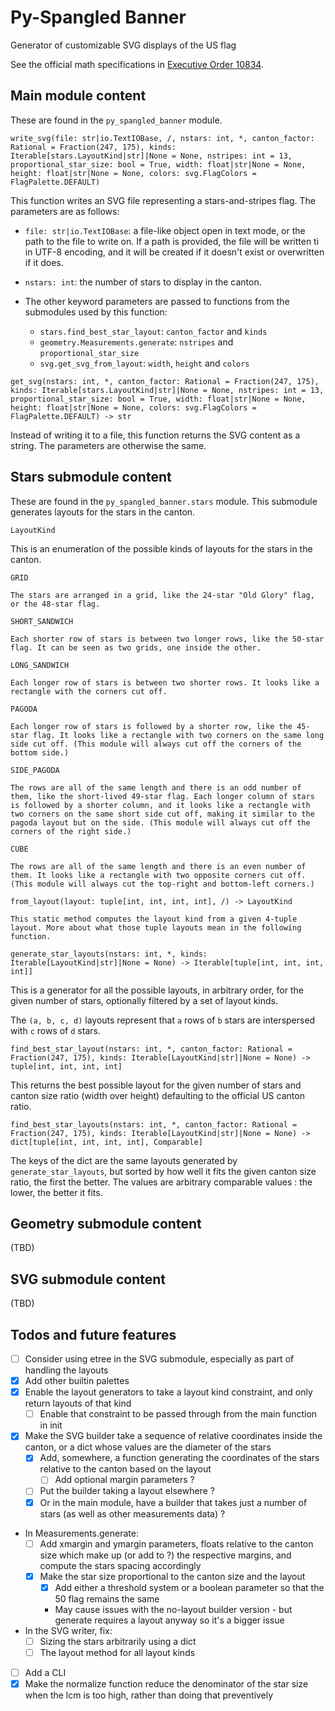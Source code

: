 # Py-Spangled Banner

Generator of customizable SVG displays of the US flag

See the official math specifications in [Executive Order 10834](https://en.wikisource.org/wiki/Executive_Order_10834).

## Main module content

These are found in the `py_spangled_banner` module.

`write_svg(file: str|io.TextIOBase, /, nstars: int, *, canton_factor: Rational = Fraction(247, 175), kinds: Iterable[stars.LayoutKind|str]|None = None, nstripes: int = 13, proportional_star_size: bool = True, width: float|str|None = None, height: float|str|None = None, colors: svg.FlagColors = FlagPalette.DEFAULT)`

This function writes an SVG file representing a stars-and-stripes flag. The parameters are as follows:

- `file: str|io.TextIOBase`: a file-like object open in text mode, or the path to the file to write on. If a path is provided, the file will be written ti in UTF-8 encoding, and it will be created if it doesn't exist or overwritten if it does.

- `nstars: int`: the number of stars to display in the canton.

- The other keyword parameters are passed to functions from the submodules used by this function:

  - `stars.find_best_star_layout`: `canton_factor` and `kinds`
  - `geometry.Measurements.generate`: `nstripes` and `proportional_star_size`
  - `svg.get_svg_from_layout`: `width`, `height` and `colors`

`get_svg(nstars: int, *, canton_factor: Rational = Fraction(247, 175), kinds: Iterable[stars.LayoutKind|str]|None = None, nstripes: int = 13, proportional_star_size: bool = True, width: float|str|None = None, height: float|str|None = None, colors: svg.FlagColors = FlagPalette.DEFAULT) -> str`

Instead of writing it to a file, this function returns the SVG content as a string. The parameters are otherwise the same.

## Stars submodule content

These are found in the `py_spangled_banner.stars` module. This submodule generates layouts for the stars in the canton.

`LayoutKind`

  This is an enumeration of the possible kinds of layouts for the stars in the canton.

  `GRID`

    The stars are arranged in a grid, like the 24-star "Old Glory" flag, or the 48-star flag.

  `SHORT_SANDWICH`

    Each shorter row of stars is between two longer rows, like the 50-star flag. It can be seen as two grids, one inside the other.

  `LONG_SANDWICH`

    Each longer row of stars is between two shorter rows. It looks like a rectangle with the corners cut off.

  `PAGODA`

    Each longer row of stars is followed by a shorter row, like the 45-star flag. It looks like a rectangle with two corners on the same long side cut off. (This module will always cut off the corners of the bottom side.)

  `SIDE_PAGODA`

    The rows are all of the same length and there is an odd number of them, like the short-lived 49-star flag. Each longer column of stars is followed by a shorter column, and it looks like a rectangle with two corners on the same short side cut off, making it similar to the pagoda layout but on the side. (This module will always cut off the corners of the right side.)

  `CUBE`

    The rows are all of the same length and there is an even number of them. It looks like a rectangle with two opposite corners cut off. (This module will always cut the top-right and bottom-left corners.)

  `from_layout(layout: tuple[int, int, int, int], /) -> LayoutKind`

    This static method computes the layout kind from a given 4-tuple layout. More about what those tuple layouts mean in the following function.

`generate_star_layouts(nstars: int, *, kinds: Iterable[LayoutKind|str]|None = None) -> Iterable[tuple[int, int, int, int]]`

  This is a generator for all the possible layouts, in arbitrary order, for the given number of stars, optionally filtered by a set of layout kinds.

  The `(a, b, c, d)` layouts represent that `a` rows of `b` stars are interspersed with `c` rows of `d` stars.

`find_best_star_layout(nstars: int, *, canton_factor: Rational = Fraction(247, 175), kinds: Iterable[LayoutKind|str]|None = None) -> tuple[int, int, int, int]`

  This returns the best possible layout for the given number of stars and canton size ratio (width over height) defaulting to the official US canton ratio.

`find_best_star_layouts(nstars: int, *, canton_factor: Rational = Fraction(247, 175), kinds: Iterable[LayoutKind|str]|None = None) -> dict[tuple[int, int, int, int], Comparable]`

  The keys of the dict are the same layouts generated by `generate_star_layouts`, but sorted by how well it fits the given canton size ratio, the first the better. The values are arbitrary comparable values : the lower, the better it fits.

## Geometry submodule content

(TBD)

## SVG submodule content

(TBD)

## Todos and future features

- [ ] Consider using etree in the SVG submodule, especially as part of handling
  the layouts
- [x] Add other builtin palettes
- [x] Enable the layout generators to take a layout kind constraint, and only
  return layouts of that kind
  - [ ] Enable that constraint to be passed through from the main function in init
- [x] Make the SVG builder take a sequence of relative coordinates inside the
  canton, or a dict whose values are the diameter of the stars
  - [x] Add, somewhere, a function generating the coordinates of the stars
    relative to the canton based on the layout
    - [ ] Add optional margin parameters ?
  - [ ] Put the builder taking a layout elsewhere ?
  - [x] Or in the main module, have a builder that takes just a number of stars
    (as well as other measurements data) ?
- In Measurements.generate:
  - [ ] Add xmargin and ymargin parameters, floats relative to the canton size
    which make up (or add to ?) the respective margins, and compute the stars
    spacing accordingly
  - [x] Make the star size proportional to the canton size and the layout
    - [x] Add either a threshold system or a boolean parameter so that the 50
      flag remains the same
    - May cause issues with the no-layout builder version - but generate
      requires a layout anyway so it's a bigger issue
- In the SVG writer, fix:
  - [ ] Sizing the stars arbitrarily using a dict
  - [ ] The layout method for all layout kinds
- [ ] Add a CLI
- [x] Make the normalize function reduce the denominator of the star size when
  the lcm is too high, rather than doing that preventively
